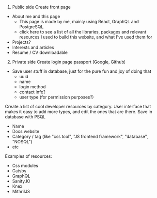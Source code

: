 1. Public side
Create front page
- About me and this page
  - This page is made by me, mainly using React, GraphQL and PostgreSQL. 
  - <a>click here</a> to see a list of all the libraries, packages and relevant resources I used to build this website, and what I've used them for
- Projects?
- Interests and articles
- Resume / CV downloadable

2. Private side
Create login page passport (Google, Github)
- Save user stuff in database, just for the pure fun and joy of doing that
  - uuid
  - name
  - login method
  - contact info?
  - user type (for permission purposes?)

Create a list of cool developer resources by category. User interface that makes it easy to add more types, and edit the ones that are there. 
  Save in database with PSQL
  - Name
  - Docs website
  - Category / tag (like "css tool", "JS frontend framework", "database", "NOSQL")
  - etc

Examples of resources:
- Css modules
- Gatsby
- GraphQL
- Sanity.IO
- Knex
- MithrilJS
